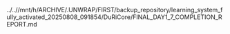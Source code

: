 ../..//mnt/h/ARCHIVE/.UNWRAP/FIRST/backup_repository/learning_system_fully_activated_20250808_091854/DuRiCore/FINAL_DAY1_7_COMPLETION_REPORT.md